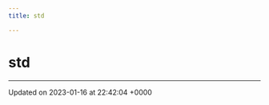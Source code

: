 ```yaml
---
title: std

---
```


# std








-------------------------------

Updated on 2023-01-16 at 22:42:04 +0000